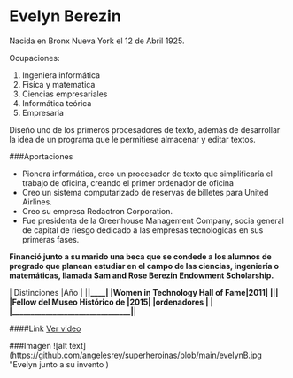 # Evelyn Berezin
Nacida en Bronx Nueva York el 12 de Abril  1925.

Ocupaciones:
1. Ingeniera informática
2. Fisíca y matematica
3. Ciencias empresariales 
4. Informática teórica
5. Empresaria 

Diseño uno de los primeros procesadores de texto, además de desarrollar la idea de un programa que le permitiese almacenar y editar textos.

###Aportaciones
- Pionera informática, creo un procesador de texto que simplificaría el trabajo de oficina, creando el primer ordenador de oficina
- Creo un sistema computarizado de reservas de billetes para United Airlines.
- Creo su empresa Redactron Corporation.
- Fue presidenta de la Greenhouse Management Company, socia general de capital de riesgo dedicado a las empresas tecnologicas en sus primeras fases.

**Financió junto a su marido una beca que se condede a los alumnos de pregrado que planean estudiar en el campo de las ciencias, ingeniería o matemáticas, llamada Sam and Rose Berezin Endowment Scholarship.**


|        Distinciones            |Año |
|________________________________|____|
|Women in Technology Hall of Fame|2011|
|________________________________|____|
|Fellow del Museo Histórico de   |2015|
|ordenadores                     |    |
|________________________________|____|

####Link
[Ver video](https://www.youtube.com/watch?v=zuHRc0JKaC4)

###Imagen
![alt text](https://github.com/angelesrey/superheroinas/blob/main/evelynB.jpg "Evelyn junto a su invento )